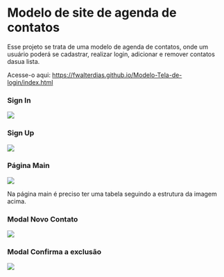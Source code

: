 

# Modelo de site de agenda de contatos

Esse projeto se trata de uma modelo de agenda de contatos, onde um usuário poderá se cadastrar, realizar login, adicionar e remover contatos dasua lista.

Acesse-o aqui: https://fwalterdias.github.io/Modelo-Tela-de-login/index.html

### Sign In

![](https://i.imgur.com/jdujHFe.png)


### Sign Up

![](https://i.imgur.com/2GanN2J.png)

### Página Main

![](https://i.imgur.com/5KjFKJp.png)

Na página main é preciso ter uma tabela seguindo a estrutura da imagem acima.

### Modal Novo Contato

![](https://i.imgur.com/yQUHLdy.png)

### Modal Confirma a exclusão

![](https://i.imgur.com/HGUBGYp.png)
